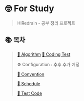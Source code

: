 # 🤓 For Study
> HIRedrain - 공부 정리 프로젝트


## 📚 목차
> [🧠 Algorithm](https://github.com/HIRedrain/For_Study/tree/main/src/main/kotlin/for_study/algorithm)
> [🎯 Coding Test](https://github.com/HIRedrain/For_Study/tree/main/src/main/kotlin/for_study/coding_test)
> 
> ⚙️ Configuration : 추후 추가 예정
> 
> [📄 Convention](https://github.com/HIRedrain/For_Study/blob/main/Convention.txt) 
> 
> [📅 Schedule](https://github.com/HIRedrain/For_Study/tree/main/schedule)
> 
> [🧪 Test Code](https://github.com/HIRedrain/For_Study/tree/main/src/test/kotlin/for_study)



